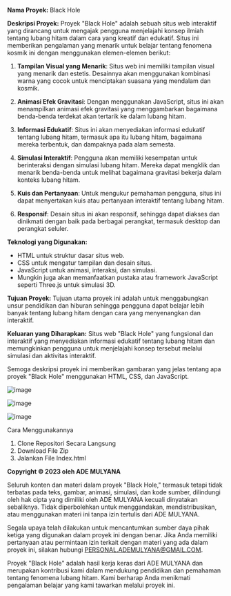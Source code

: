
**Nama Proyek:** Black Hole

**Deskripsi Proyek:**
Proyek "Black Hole" adalah sebuah situs web interaktif yang dirancang untuk mengajak pengguna menjelajahi konsep ilmiah tentang lubang hitam dalam cara yang kreatif dan edukatif. Situs ini memberikan pengalaman yang menarik untuk belajar tentang fenomena kosmik ini dengan menggunakan elemen-elemen berikut:

1. **Tampilan Visual yang Menarik**: Situs web ini memiliki tampilan visual yang menarik dan estetis. Desainnya akan menggunakan kombinasi warna yang cocok untuk menciptakan suasana yang mendalam dan kosmik.

2. **Animasi Efek Gravitasi**: Dengan menggunakan JavaScript, situs ini akan menampilkan animasi efek gravitasi yang menggambarkan bagaimana benda-benda terdekat akan tertarik ke dalam lubang hitam.

3. **Informasi Edukatif**: Situs ini akan menyediakan informasi edukatif tentang lubang hitam, termasuk apa itu lubang hitam, bagaimana mereka terbentuk, dan dampaknya pada alam semesta.

4. **Simulasi Interaktif**: Pengguna akan memiliki kesempatan untuk berinteraksi dengan simulasi lubang hitam. Mereka dapat mengklik dan menarik benda-benda untuk melihat bagaimana gravitasi bekerja dalam konteks lubang hitam.

5. **Kuis dan Pertanyaan**: Untuk mengukur pemahaman pengguna, situs ini dapat menyertakan kuis atau pertanyaan interaktif tentang lubang hitam.

6. **Responsif**: Desain situs ini akan responsif, sehingga dapat diakses dan dinikmati dengan baik pada berbagai perangkat, termasuk desktop dan perangkat seluler.

**Teknologi yang Digunakan:**
- HTML untuk struktur dasar situs web.
- CSS untuk mengatur tampilan dan desain situs.
- JavaScript untuk animasi, interaksi, dan simulasi.
- Mungkin juga akan memanfaatkan pustaka atau framework JavaScript seperti Three.js untuk simulasi 3D.

**Tujuan Proyek:**
Tujuan utama proyek ini adalah untuk menggabungkan unsur pendidikan dan hiburan sehingga pengguna dapat belajar lebih banyak tentang lubang hitam dengan cara yang menyenangkan dan interaktif.

**Keluaran yang Diharapkan:**
Situs web "Black Hole" yang fungsional dan interaktif yang menyediakan informasi edukatif tentang lubang hitam dan memungkinkan pengguna untuk menjelajahi konsep tersebut melalui simulasi dan aktivitas interaktif.

Semoga deskripsi proyek ini memberikan gambaran yang jelas tentang apa proyek "Black Hole" menggunakan HTML, CSS, dan JavaScript.

![image](https://github.com/adyanamul/black-hole/assets/144979433/af23d512-f16a-4ecf-9dca-6f3cbebd215b)

![image](https://github.com/adyanamul/black-hole/assets/144979433/6ea41c03-7395-4a14-947c-296c308eb4ae)

![image](https://github.com/adyanamul/black-hole/assets/144979433/93a4c6a3-3798-4d4e-bc83-1e95d5398caa)


Cara Menggunakannya 
1. Clone Repositori Secara Langsung
2. Download File Zip
3. Jalankan File Index.html

**Copyright © 2023 oleh ADE MULYANA**

Seluruh konten dan materi dalam proyek "Black Hole," termasuk tetapi tidak terbatas pada teks, gambar, animasi, simulasi, dan kode sumber, dilindungi oleh hak cipta yang dimiliki oleh ADE MULYANA kecuali dinyatakan sebaliknya. Tidak diperbolehkan untuk menggandakan, mendistribusikan, atau menggunakan materi ini tanpa izin tertulis dari ADE MULYANA.

Segala upaya telah dilakukan untuk mencantumkan sumber daya pihak ketiga yang digunakan dalam proyek ini dengan benar. Jika Anda memiliki pertanyaan atau permintaan izin terkait dengan materi yang ada dalam proyek ini, silakan hubungi PERSONAL.ADEMULYANA@GMAIL.COM.

Proyek "Black Hole" adalah hasil kerja keras dari ADE MULYANA dan merupakan kontribusi kami dalam mendukung pendidikan dan pemahaman tentang fenomena lubang hitam. Kami berharap Anda menikmati pengalaman belajar yang kami tawarkan melalui proyek ini.


